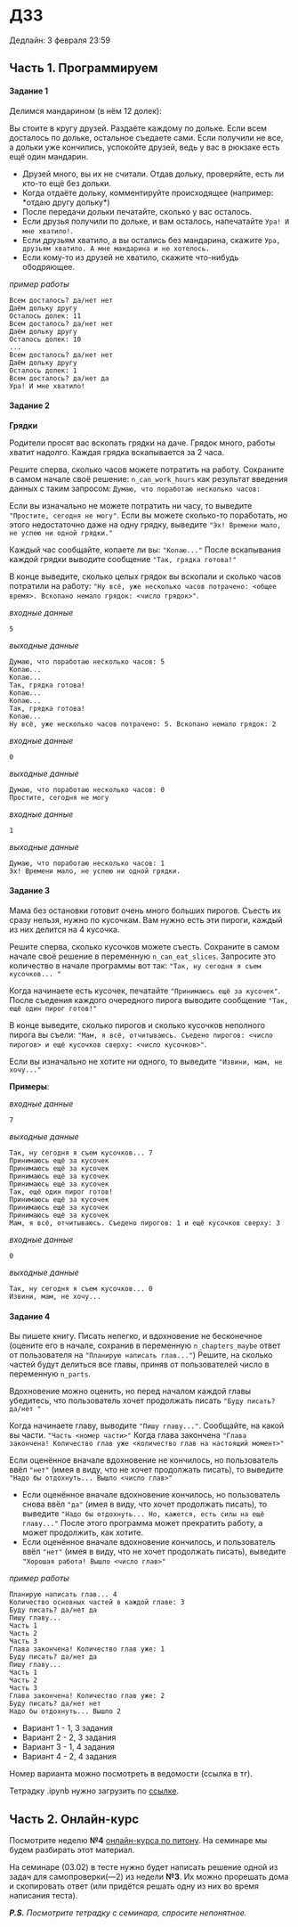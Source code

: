 # ДЗ3

Дедлайн: 3 февраля 23:59

## Часть 1. Программируем
#### Задание 1
Делимся мандарином (в нём 12 долек):

Вы стоите в кругу друзей. Раздаёте каждому по дольке. Если всем досталось по дольке, остальное съедаете сами. Если получили не все, а дольки уже кончились, успокойте друзей, ведь у вас в рюкзаке есть ещё один мандарин.

- Друзей много, вы их не считали. Отдав дольку, проверяйте, есть ли кто-то ещё без дольки.
- Когда отдаёте дольку, комментируйте происходящее (например: \*отдаю другу дольку\*)
- После передачи дольки печатайте, сколько у вас осталось.
- Если друзья получили по дольке, и вам осталось, напечатайте `Ура! И мне хватило!`.
- Если друзьям хватило, а вы остались без мандарина, скажите `Ура, друзьям хватило. А мне мандарина и не хотелось.`
- Если кому-то из друзей не хватило, скажите что-нибудь ободряющее.

_пример работы_
```
Всем досталось? да/нет нет
Даём дольку другу
Осталось долек: 11
Всем досталось? да/нет нет
Даём дольку другу
Осталось долек: 10
...
Всем досталось? да/нет нет
Даём дольку другу
Осталось долек: 1
Всем досталось? да/нет да
Ура! И мне хватило!
```

#### Задание 2

**Грядки**

Родители просят вас вскопать грядки на даче. Грядок много, работы хватит надолго. Каждая грядка вскапывается за 2 часа.

Решите сперва, сколько часов можете потратить на работу. Сохраните в самом начале своё решение: `n_can_work_hours` как результат введения данных с таким запросом: `Думаю, что поработаю несколько часов: `

Если вы изначально не можете потратить ни часу, то выведите `"Простите, сегодня не могу"`.
Если вы можете сколько-то поработать, но этого недостаточно даже на одну грядку, выведите `"Эх! Времени мало, не успею ни одной грядки."`

Каждый час сообщайте, копаете ли вы: `"Копаю..."`
После вскапывания каждой грядки выводите сообщение `"Так, грядка готова!"`

В конце выведите, сколько целых грядок вы вскопали и сколько часов потратили на работу: `"Ну всё, уже несколько часов потрачено: <общее время>. Вскопано немало грядок: <число грядок>"`.

_входные данные_
```
5
```

_выходные данные_
```
Думаю, что поработаю несколько часов: 5
Копаю...
Копаю...
Так, грядка готова!
Копаю...
Копаю...
Так, грядка готова!
Копаю...
Ну всё, уже несколько часов потрачено: 5. Вскопано немало грядок: 2
```

_входные данные_
```
0
```

_выходные данные_
```
Думаю, что поработаю несколько часов: 0
Простите, сегодня не могу
```

_входные данные_
```
1
```

_выходные данные_
```
Думаю, что поработаю несколько часов: 1
Эх! Времени мало, не успею ни одной грядки.
```

#### Задание 3
Мама без остановки готовит очень много больших пирогов. Съесть их сразу нельзя, нужно по кусочкам. Вам нужно есть эти пироги, каждый из них делится на 4 кусочка.

Решите сперва, сколько кусочков можете съесть. Сохраните в самом начале своё решение в переменную `n_can_eat_slices`. Запросите это количество в начале программы вот так: `"Так, ну сегодня я съем кусочков... "`

Когда начинаете есть кусочек, печатайте `"Принимаюсь ещё за кусочек"`.
После съедения каждого очередного пирога выводите сообщение `"Так, ещё один пирог готов!"`

В конце выведите, сколько пирогов и сколько кусочков неполного пирога вы съели: `"Мам, я всё, отчитываюсь. Съедено пирогов: <число пирогов> и ещё кусочков сверху: <число кусочков>"`.


Если вы изначально не хотите ни одного, то выведите `"Извини, мам, не хочу..."` 

**Примеры**:

_входные данные_
```
7
```

_выходные данные_
```
Так, ну сегодня я съем кусочков... 7
Принимаюсь ещё за кусочек
Принимаюсь ещё за кусочек
Принимаюсь ещё за кусочек
Принимаюсь ещё за кусочек
Так, ещё один пирог готов!
Принимаюсь ещё за кусочек
Принимаюсь ещё за кусочек
Принимаюсь ещё за кусочек
Мам, я всё, отчитываюсь. Съедено пирогов: 1 и ещё кусочков сверху: 3
```


_входные данные_
```
0
```

_выходные данные_

```
Так, ну сегодня я съем кусочков... 0
Извини, мам, не хочу...
```

#### Задание 4

Вы пишете книгу. Писать нелегко, и вдохновение не бесконечное (оцените его в начале, сохранив в переменную `n_chapters_maybe` ответ от пользователя на `"Планирую написать глав..."`)
Решите, на сколько частей будут делиться все главы, приняв от пользователей число в переменную `n_parts`.

Вдохновение можно оценить, но перед началом каждой главы убедитесь, что пользователь хочет продолжать писать `"Буду писать? да/нет "`

Когда начинаете главу, выводите `"Пишу главу..."`.
Сообщайте, на какой вы части. `"Часть <номер части>"`
Когда глава закончена  `"Глава закончена! Количество глав уже <количество глав на настоящий момент>"`

Если оценённое вначале вдохновение не кончилось, но пользователь ввёл `"нет"` (имея в виду, что не хочет продолжать писать), то выведите `"Надо бы отдохнуть... Вышло <число глав>"`

- Если оценённое вначале вдохновение кончилось, но пользователь снова ввёл `"да"` (имея в виду, что хочет продолжать писать), то выведите `"Надо бы отдохнуть... Но, кажется, есть силы на ещё главу..."` После этого программа может прекратить работу, а может продолжить, как хотите.
- Если оценённое вначале вдохновение кончилось, и пользователь ввёл `"нет"` (имея в виду, что не хочет продолжать писать), выведите `"Хорошая работа! Вышло <число глав>"`

_пример работы_
```
Планирую написать глав... 4
Количество основных частей в каждой главе: 3
Буду писать? да/нет да
Пишу главу...
Часть 1
Часть 2
Часть 3
Глава закончена! Количество глав уже: 1
Буду писать? да/нет да
Пишу главу...
Часть 1
Часть 2
Часть 3
Глава закончена! Количество глав уже: 2
Буду писать? да/нет нет
Надо бы отдохнуть... Вышло 2

```

- Вариант 1 - 1, 3 задания
- Вариант 2 - 2, 3 задания
- Вариант 3 - 1, 4 задания
- Вариант 4 - 2, 4 задания


Номер варианта можно посмотреть в ведомости (ссылка в тг).

Тетрадку .ipynb нужно загрузить по [ссылке](https://classroom.github.com/a/7UA1v4GC). 

## Часть 2. Онлайн-курс

Посмотрите неделю **№4** [онлайн-курса по питону](https://edu.hse.ru/course/view.php?id=133389). На семинаре мы будем разбирать этот материал.

На семинаре (03.02) в тесте нужно будет написать решение одной из задач для самопроверки(—2) из недели **№3**. Их можно прорешать дома и скопировать ответ (или придётся решать одну из них во время написания теста).

***P.S.** Посмотрите тетрадку с семинара, спросите непонятное.* 

